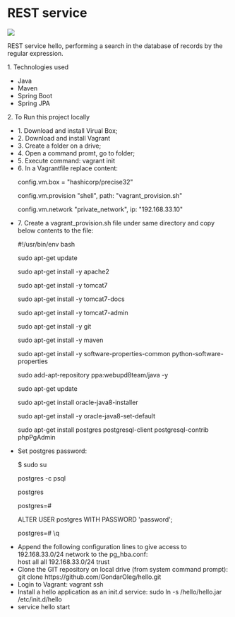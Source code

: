 <!DOCTYPE html>
<html lang="en">
<head>
    <meta charset="utf-8">
    <H1>REST service</H1>
</head>
<body>
<p><a href="https://travis-ci.org/GondarOleg/hello"><img
        src="https://travis-ci.org/GondarOleg/hello.svg?branch=master" style="max-width:100%;"></a>
<p>REST service hello, performing a search in the database of records by the regular expression.</p>

<p>1. Technologies used</p>
<ul>
<li>Java</li>
<li>Maven</li>
<li>Spring Boot</li>
<li>Spring JPA</li>
</ul>
<p>2. To Run this project locally</p>
<ul>
<li>1. Download and install Virual Box;</li>
<li>2. Download and install Vagrant</li>
<li>3. Create a folder on a drive;</li>
<li>4. Open a command promt, go to folder;</li>
<li>5. Execute command: vagrant init</li>
<li>6. In a Vagrantfile replace content:</li>
<p>config.vm.box = "hashicorp/precise32"</p>
<p>config.vm.provision "shell", path: "vagrant_provision.sh"</p>
<p>config.vm.network "private_network", ip: "192.168.33.10"</p>
<li>7. Create a vagrant_provision.sh file under same directory and copy below contents to the file:</li>
<p>#!/usr/bin/env bash
<p>sudo apt-get update</p>
<p>sudo apt-get install -y apache2</p>
<p>sudo apt-get install -y tomcat7</p>
<p>sudo apt-get install -y tomcat7-docs</p>
<p>sudo apt-get install -y tomcat7-admin</p>
<p>sudo apt-get install -y git</p>
<p>sudo apt-get install -y maven</p>
<p>sudo apt-get install -y software-properties-common python-software-properties</p>
<p>sudo add-apt-repository ppa:webupd8team/java -y</p>
<p>sudo apt-get update</p>
<p>sudo apt-get install oracle-java8-installer</p>
<p>sudo apt-get install -y oracle-java8-set-default</p>
<p>sudo apt-get install postgres postgresql-client postgresql-contrib phpPgAdmin</p>
<li>Set postgres password:</li>
<p>$ sudo su </p>
<p>postgres -c psql </p>
<p>postgres</p>
<p>postgres=# </p>
<p>ALTER USER postgres WITH PASSWORD 'password';</p>
<p>postgres=# \q</p>
<li>Append the following configuration lines to give access to 192.168.33.0/24 network to the pg_hba.conf:</li>
host all all 192.168.33.0/24 trust
<li>Clone the GIT repository on local drive (from system command prompt): git clone https://github.com/GondarOleg/hello.git</li>
<li>Login to Vagrant: vagrant ssh</li>
<li>Install a hello application as an init.d service: sudo ln -s /hello/hello.jar /etc/init.d/hello</li>
<li>service hello start</li>
</ul>
</body>
</html>